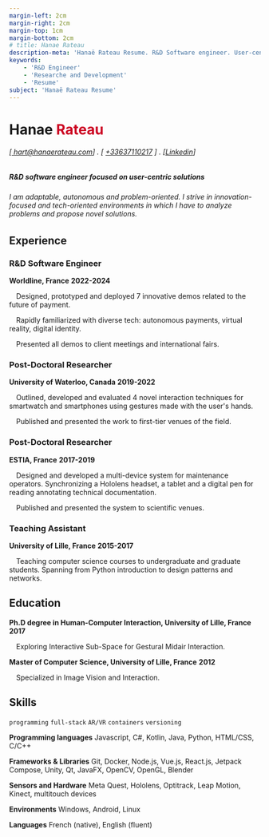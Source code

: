 ```yaml
---
margin-left: 2cm
margin-right: 2cm
margin-top: 1cm
margin-bottom: 2cm
# title: Hanae Rateau
description-meta: 'Hanaë Rateau Resume. R&D Software engineer. User-centric. Virtual and augmented reality, Unity, C#, Android, Kotlin, Java, Compose, Javascript, JS, Nodejs, expressjs, Vuejs, Reactjs, Docker, full-stack'
keywords:
	- 'R&D Engineer'
	- 'Researche and Development'
	- 'Resume'
subject: 'Hanaë Rateau Resume'
---
```

# Hanae <span style="color:#cc0022;">Rateau</span>

###### [[ hart@hanaerateau.com](mailto:hart@hanaerateau.com)] . [ [+33637110217](tel:+33637110217) ] . [[Linkedin](https://www.linkedin.com/in/hanaerateau/)]

##### R&D software engineer focused on user-centric solutions
###### I am adaptable, autonomous and problem-oriented.  I strive in innovation-focused and tech-oriented environments in which I have to analyze problems and propose novel solutions.

## Experience
### R&D Software Engineer
**Worldline, France** **<span id=duration>2022-2024</span>**

&emsp;Designed, prototyped and deployed 7 innovative demos related to the future of payment.

&emsp;Rapidly familiarized with diverse tech: autonomous payments, virtual reality, digital identity. 

&emsp;Presented all demos to client meetings and international fairs. 

### Post-Doctoral Researcher
**University of Waterloo, Canada** **<span id=duration>2019-2022</span>**

&emsp;Outlined, developed and evaluated 4 novel interaction techniques  for smartwatch and smartphones using gestures made with the user's hands.

&emsp;Published and presented the work to first-tier venues of the field.

### Post-Doctoral Researcher
**ESTIA, France** **<span id=duration>2017-2019</span>**

&emsp;Designed and developed a multi-device system for maintenance operators. Synchronizing a Hololens headset, a tablet and a digital pen for reading annotating technical documentation.

&emsp;Published and presented the system to scientific venues.

### Teaching Assistant 
**University of Lille, France** **<span id=duration>2015-2017</span>**

&emsp;Teaching computer science courses to undergraduate and graduate students. Spanning from Python introduction to design patterns and networks.

## Education
**Ph.D degree in Human-Computer Interaction, University of Lille, France** 
**<span id=duration>2017</span>**

&emsp;Exploring Interactive Sub-Space for Gestural Midair Interaction. 

**Master of Computer Science, University of Lille, France**
**<span id=duration>2012</span>**

&emsp;Specialized in Image Vision and Interaction.


## Skills
```programming```
```full-stack```
```AR/VR```
```containers```
```versioning```

**Programming languages** Javascript, C#, Kotlin, Java, Python, HTML/CSS, C/C++

**Frameworks & Libraries** Git, Docker, Node.js, Vue.js, React.js, Jetpack Compose, Unity, Qt, JavaFX, OpenCV, OpenGL, Blender

**Sensors and Hardware** Meta Quest, Hololens, Optitrack, Leap Motion, Kinect, multitouch devices

**Environments** Windows, Android, Linux

**Languages** French (native), English (fluent)